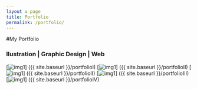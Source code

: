 ```yaml
---
layout : page
title: Portfolio
permalink: /portfolio/
---
```


#My Portfolio


###  Ilustration | Graphic Design | Web 


[![img1](https://farm8.staticflickr.com/7408/16252338358_a6a758e0a9_m.jpg)] ({{ site.baseurl }}/portfolioI)
[![img1](https://farm8.staticflickr.com/7366/16252705060_40d7062ae7_m.jpg)] ({{ site.baseurl }}/portfolioII)
[![img1](https://farm8.staticflickr.com/7524/16334412341_fab262ccb8_q.jpg)] ({{ site.baseurl }}/portfolioII)
[![img1](https://farm8.staticflickr.com/7518/15716253963_b30fb08415_q.jpg)] ({{ site.baseurl }}/portfolioIII)
[![img1](https://farm8.staticflickr.com/7508/16148793330_5a0cc6007a_q.jpg)] ({{ site.baseurl }}/portfolioIV)
